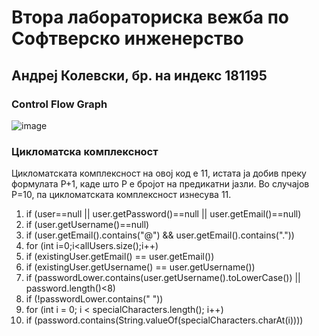 # Втора лабораториска вежба по Софтверско инженерство

## Андреј Колевски, бр. на индекс 181195

### Control Flow Graph

![image](https://github.com/Kolevski99/SI_2023_lab2_181195/assets/74427070/11ff272d-7db0-4b5b-93a8-d544d9ff97b4)

### Цикломатска комплексност

Цикломатската комплексност на овој код е 11, истата ја добив преку формулата P+1, каде што P е бројот на предикатни јазли. Во случајoв P=10, па цикломатската комплексност изнесува 11.

1.	if (user==null || user.getPassword()==null || user.getEmail()==null)
2.	if (user.getUsername()==null)
3.	if (user.getEmail().contains("@") && user.getEmail().contains("."))
4.	for (int i=0;i<allUsers.size();i++)
5.	if (existingUser.getEmail() == user.getEmail())
6.	if (existingUser.getUsername() == user.getUsername())
7.	if (passwordLower.contains(user.getUsername().toLowerCase()) || password.length()<8)
8.	if (!passwordLower.contains(" "))
9.	for (int i = 0; i < specialCharacters.length(); i++)
10.	if (password.contains(String.valueOf(specialCharacters.charAt(i))))
